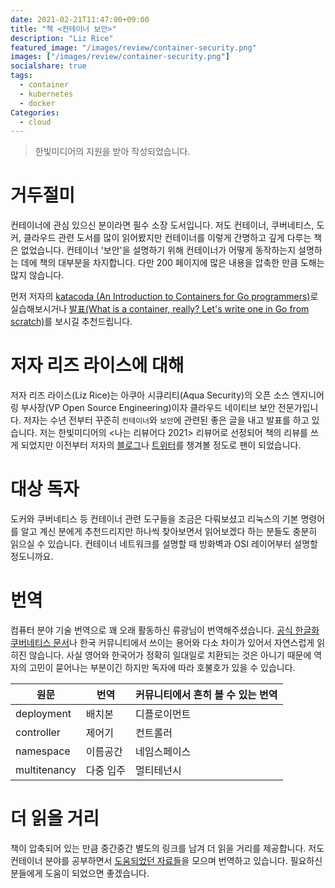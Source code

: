 ```yaml
---
date: 2021-02-21T11:47:00+09:00
title: "책 <컨테이너 보안>"
description: "Liz Rice"
featured_image: "/images/review/container-security.png"
images: ["/images/review/container-security.png"]
socialshare: true
tags:
  - container
  - kubernetes
  - docker
Categories:
  - cloud
---
```


> 한빛미디어의 지원을 받아 작성되었습니다.

# 거두절미

컨테이너에 관심 있으신 분이라면 필수 소장 도서입니다.
저도 컨테이너, 쿠버네티스, 도커, 클라우드 관련 도서를 많이 읽어봤지만
컨테이너를 이렇게 간명하고 깊게 다루는 책은 없었습니다.
컨테이너 '보안'을 설명하기 위해 컨테이너가 어떻게 동작하는지
설명하는 데에 책의 대부분을 차지합니다.
다만 200 페이지에 많은 내용을 압축한 만큼 도해는 많지 않습니다.

먼저 저자의 [katacoda (An Introduction to Containers for Go programmers)](https://www.katacoda.com/lizrice/courses/containers-and-go)로
실습해보시거나 [발표(What is a container, really? Let's write one in Go from scratch)](https://youtu.be/HPuvDm8IC-4)를 보시길 추천드립니다.

# 저자 리즈 라이스에 대해

저자 리즈 라이스(Liz Rice)는 아쿠아 시큐리티(Aqua Security)의 오픈 소스 엔지니어링
부사장(VP Open Source Engineering)이자 클라우드 네이티브 보안 전문가입니다.
저자는 수년 전부터 꾸준히 `컨테이너`와 `보안`에 관련된 좋은 글을 내고 발표를 하고 있습니다.
저는 한빛미디어의 <나는 리뷰어다 2021> 리뷰어로 선정되어 책의 리뷰를 쓰게 되었지만
이전부터 저자의 [블로그](https://www.lizrice.com/)나
[트위터](https://twitter.com/lizrice)를 챙겨볼 정도로 팬이 되었습니다.

# 대상 독자

도커와 쿠버네티스 등 컨테이너 관련 도구들을 조금은 다뤄보셨고 리눅스의
기본 명령어를 알고 계신 분에게 추천드리지만
하나씩 찾아보면서 읽어보겠다 하는 분들도 충분히 읽으실 수 있습니다.
컨테이너 네트워크를 설명할 때 방화벽과 OSI 레이어부터 설명할 정도니까요.

# 번역

컴퓨터 분야 기술 번역으로 꽤 오래 활동하신 류광님이 번역해주셨습니다.
[공식 한글화 쿠버네티스 문서](https://kubernetes.io/ko/docs/contribute/localization_ko/)나
한국 커뮤니티에서 쓰이는 용어와 다소 차이가 있어서 자연스럽게 읽히진 않습니다.
사실 영어와 한국어가 정확히 일대일로 치환되는 것은 아니기 때문에
역자의 고민이 묻어나는 부분이긴 하지만 독자에 따라 호불호가 있을 수 있습니다.

|원문|번역|커뮤니티에서 흔히 볼 수 있는 번역|
|-|-|-|
|deployment|배치본|디플로이먼트|
|controller|제어기|컨트롤러|
|namespace|이름공간|네임스페이스|
|multitenancy|다중 입주|멀티테넌시|

# 더 읽을 거리

책이 압축되어 있는 만큼 중간중간 별도의 링크를 남겨 더 읽을 거리를
제공합니다. 저도 컨테이너 분야를 공부하면서
[도움되었던 자료들](https://cxsu.github.io/posts/container/container-study-guide/)을
모으며 번역하고 있습니다. 필요하신 분들에게 도움이 되었으면 좋겠습니다.
